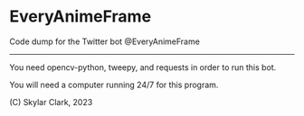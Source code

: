 # EveryAnimeFrame
Code dump for the Twitter bot @EveryAnimeFrame


------------------------------
You need opencv-python, tweepy, and requests in order to run this bot.

You will need a computer running 24/7 for this program.

(C) Skylar Clark, 2023
